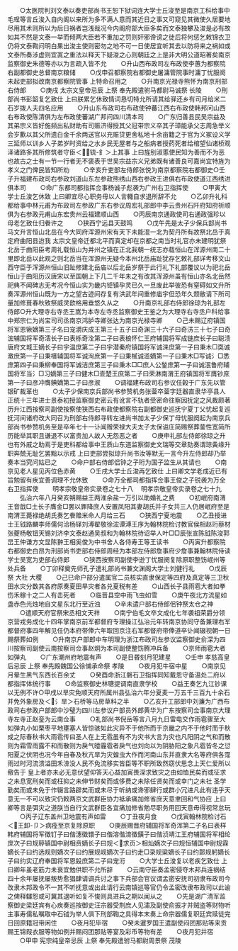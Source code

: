 <!-- { "loadSidebar": true } -->
　　○太医院判刘文泰以奏吏部尚书王恕下狱词连大学士丘浚至是南京工科给事中毛珵等言丘浚入自内阁以来所为多不满人意而其近日之事又可窥见其微使久居要地尽用其术则所以为后日祸者岂浅哉况今内阁府部大臣多矣而文泰独攀及浚是必有故如其不然是文泰一举而倾两大臣若不重加之罚则奸邪谗谤之徒后将何惩乞敕锦衣卫仍将文泰鞫问明白果出浚主使则密勿之地不可一日使居宜听其去以防将来之祸如或文泰所奏涉虚则宜寘之重法以释天下疑浚之心则朝廷之上是非大明公道昭著矣南京监察御史朱德等亦以为言疏入皆不允
　　○升山西布政司左布政使李蕙为都察院右副都御史总督南京粮储
　　○戊申召都察院右都御史屠滽管院事时滽丁忧服阕未起吏部拟改南京都察院管事  上特命召用之
　　○升南京光禄寺熊怀为南京刑部右侍郎
　　○庚戌  太宗文皇帝忌辰  上祭  奉先殿遣驸马都尉马诚祭  长陵
　　○刑部尚书彭韶复乞致仕  上曰朕累乞休致情词恳切特允所请其给驿还乡有司月给米二石岁拨人夫四名应用
　　○升山东布政司右布政使钟蕃江西右布政使韩邦问山西右布政使陈清俱为左布政使蕃湖广邦问四川清本司
　　○广东归善县民吴宗益及其弟宗义皆好施频出私财助有司赈济得授其父冠带宗义卒其子璋能承父志周急举义会岁歉以其父所遗白金千余两送官以充赈贷更舍私地十余亩籍之于官为义冢设义学三延师以训乡人子弟岁时资给之水乡民无屋者与之船病者授药死者给棺望仙诸桥观泽诸路多其所修筑者守臣＜锍-釒＞上其事  上曰旌别淑慝使民知为善而不为恶也故古之士有一节一行者无不褒表于世吴宗益宗义兄弟既有诸善良可嘉尚宜特旌为孝义之门俾民皆知所劝
　　○辛亥升吏部左侍郎张悦为南京都察院右都御史○壬子升福建布政司右参政刘道山东左参政熊绣山西右参政王进俱右布政使道江西绣进俱本司
　　○命广东都司都指挥佥事杨诚子彪袭为广州右卫指挥使
　　○甲寅大学士丘浚乞休致  上曰卿宜尽心职务毋以人言輙自求退所辞不允
　　○乙卯升礼科都给事中林元甫为布政司左参政广东右参议周宏礼部郎中李云贵州石阡府知府祈顺俱为右参政元甫山东宏贵州云福建顺山西
　　○丙辰南京通政使司右通政强珍以母老乞致仕归餋许之
　　○狭西宁远县天鼓鸣
　　○戊午先是太子少保兵部尚书马文升言恒山北岳在今大同府浑源州宋有天下未能混一北为契丹所有故祭北岳于真定府曲阳县迨我  太宗文皇帝迁都北平而真定却在京都之南当时礼官亦未建明犹祭北岳于曲阳臣考周礼载恒山为并州之镇在正北我朝一统志亦载恒山在浑源州南二十里即北岳以此观之则北岳当在浑源州无疑今本州北岳庙趾犹存乞敕礼部详考移文山西守臣于浑源州恒山旧趾修建北岳庙以后北岳岁祭于此行礼下礼部覆议以为祀北岳恒山于曲阳历汉唐宋以至国朝上下几二千年未之有改其浑源州虽有恒山亦名北岳然祀典不闻碑志无考况今恒山实为畿内钜镇孕灵已久一旦废此举彼恐有窒碍如文升所奏浑源州恒山既为一方之望古迹间存复有洪武年间重修庙宇但恐年久颓敝请下所司量加修葺春秋致祭威灵歆格用垂悠久从之
　　○升南京礼部右侍郎徐琼为礼部左侍郎○升大理寺右寺丞王嵩为本寺左寺丞监察御史王鉴之为大理寺右寺丞户科给事中郑宗仁为尚宝司司丞南京鸿胪寺卿张达为南京光禄寺卿
　　○己未赐辽府镇国将军恩锹嫡第三子名曰宠灂庆成王第三十五子曰奇渊三十六子曰奇淓三十七子曰奇浤辅国将军奇澐长子曰表栎奇洤第二子曰表桹怀仁王府辅国将军成链庶长子曰聪渍唐府文城王嫡长子曰宇温庶第二子曰宇潜秦府镇国将军诚涞庶第一子曰秉木□耎诚漖庶第一子曰秉榗辅国将军诚洵庶第一子曰秉樲诚滥嫡第一子曰秉木□写诚氵□悉庶第四子曰秉柳奉国将军诚洁庶第三子曰秉木□□庶人公鍫庶第一子曰诚泯鲁府辅国将军当氵□习嫡第三子曰健木□壸楚王庶第二子曰荣淋南渭王府镇国将军膺钞庶第一子曰彦冲膺錪嫡第二子曰彦淑
　　○调福建布政司右参议任榖于广东先以管银矿裁革也
　　○太子少保南京兵部尚书参赞机务张蓥卒蓥字廷器直隶华亭县人正统十三年进士景泰初授监察御史密云有讹言不轨者受密命往察因抚定之风裁颇著历升江西按察司副使按察使狭西右布政使都察院右副都御史巡抚宁夏丁父忧起复巡抚河间诸府改大同召为刑部右侍郎寻转左进尚书加太子少保丁母忧服阕起为南京兵部尚书参赞机务至是卒年七十一讣闻赠荣禄大夫太子太保谥庄简赐祭葬蓥性宽简所历能举其职且谦退不以富贵加人故人无怨恶之者
　　○庚申礼部左侍郎徐琼之升也有外戚之助焉于是吏科都给事中王质山东道监察御史文瑞等交章劾奏谓琼夤缘升职奔兢无耻乞罢黜以示戒  上曰吏部尝拟琼升尚书汝等默无一言今升左侍郎却乃举奏本当究问姑已之
　　○命户部右侍郎侣钟之子珩为国子监生从其请也
　　○南京见老人星见丙位色赤黄
　　○壬戌大学士丘浚再乞致仕  上曰卿文学老成近已有旨勉留有疾宜善调理不允休致
　　○命万全都司都指挥佥事王俊之子锐袭为万全右卫指挥使
　　明孝宗敬皇帝实录卷之七十八
　明孝宗敬皇帝实录卷之七十九
　　弘治六年八月癸亥朔赐益王两淮余盐一万引以助婚礼之费
　　○初岷府南渭王音戠□土长子膺金□罢以罪降庶人安置凤阳其妻胡氏并子女共三人仍居岷府至是南渭王薨禄绝胡氏奏乞餋赡米命人月给三石
　　○狭西宁夏地震
　　○乙丑授进士王钺路麟李师儒何洽杨铎刘溥翟敬徐浤谭溥王序为翰林院检讨教官侯相赵珩蔡材张夔杨敬钮天锡刘济李文泰赵通吴叔和为翰林院待诏举人叶□□辰张宣陈钺陈浚郭旵王仲谦方文显陈翀王相奚俊为中书舍人各侍寿王等王读书
　　○丙寅升都察院右都御史白昂为刑部尚书吏部右侍郎周经为本部左侍郎詹事府少詹事兼翰林院侍读学士吴宽为吏部右侍郎
　　○狭西按察司副使李逊丁忧服阕复除原职整饬岷州等处兵备
　　○丁卯释奠先师孔子遣礼部尚书兼文渊阁大学士刘健行礼
　　○戊辰祭  大社  大稷
　　○己巳命户部分遣属官二员核实直隶保定等四府及真定等三卫秋田水灾分数其各府原奏夏田旱灾者各兑夏税有差
　　○山西长子县雨雹大者如拳伤禾稼十之二人有击死者
　　○临晋县空中雨飞虫如雪
　　○庚午夜北方流星如盏赤色光烛地自文星东北行至近浊
　　○辛未遣户部右侍郎佀钟祭太仓之神
　　○遣顺天府官祭宋丞相文天祥
　　○南宁伯毛文卒文成化七年袭祖荣爵分领京营戎务成化十四年掌南京前军都督府专理操江弘治元年转南京协同守备兼理右军都督府事四年解见任仍本府带俸六年取回京注右军都督府带俸道卒讣闻辍视朝一日赐祭葬如例
　　○升南京户部郎中车明理为浙江布政司左参议监察御史俞深为四川按察司副使云南按察司佥事赵炯为本司副使整饬腾冲兵备
　　○京师雨雹大者如弹丸
　　○广东潮州府地震有声
　　○是日昬刻月犯建星
　　○壬申  孝慈高皇后忌辰  上祭  奉先殿魏国公徐俌承命祭  孝陵
　　○夜月犯牛宿中星
　　○南京见月晕生黑气东西长百余丈
　　○癸酉命浙江磐石卫指挥同知戴恩守备温处二府以都指挥体统行事
　　○命监察御史林瑭提调南直隶学校
　　○益王奏乞九江钞课以无例不许○甲戌以旱灾免顺天府所属州县弘治六年分夏麦一万五千三百九十余石并免外象房及＜氵旱＞石桥等马房草料之半
　　○乙亥升工部郎中刘濂为广西布政司右参政户部郎中沙璧为四川左参议户部员外郎黄华为广东按察司佥事南京大理寺左寺正赵銮为云南佥事
　　○礼部尚书倪岳等言八月九日雷电交作雨雹骤至大如弹丸小如栗枣平地壅塞人皆惊骇如此灾异不于他所而于京畿之内不于他时而于秋成之际春秋书大雨雹传曰圣人在上无雹虽有不为灾书大言为灾也凡阳阴之气和而散则为霜雪雨露不和而散则为戾气曀霾雹者戾气也刘向以为阴胁阳之象凡雹皆冬之愆阳夏之伏阴也况今年自春及秋亢旱为灾蝗虫大作而河南山东并直隶大名等府俱各霪雨过时河流溃溢田禾渰没人民不免流移实皆臣等不职所致然窃伏思念上天仁爱所以儆告于  皇上者亦未必无意伏望仰答天心益加寅畏深求致灾之由如恤民矣而或征求之未息宽刑矣而或枉抑之未伸节财矣而或侈费之未除任贤矣而或幸门之未社  圣学勤矣而或未免于作辍言路辟矣而或未尽于听纳或谗邪肆行或群小冗进凡此有违乎天意无一不可以致灾仍敕两京文武群臣协力袛承痛加修省庶天意聿回和气协应  上曰卿等言是弭灾之道朕当自行文武群臣各宜痛加修省勉尽职务用回天意毋得视常怠玩
　　○丙子辽东盖州卫地震有声如雷
　　○丁丑夜月食
　　○戊寅翰林院检讨石＜王卸-卩＞病痊至京复除原职
　　○庚辰赐晋府辅国将军奇浑第二子名曰表样韩府辅国将军徵钉子曰偕潓徵镮子曰偕溶偕淯徵鐄子曰偕浈靖江王府辅国将军相纶庶次子曰规聤镇国中尉相贲嫡长子曰规＜求页＞相灿嫡次子曰规恒辅国中尉规霖嫡长子曰约选规则嫡次子曰约展规岘嫡次子曰约走□录规粱嫡长子曰约鄣规躬嫡长子曰约实辽府奉国将军恩鈠庶第二子曰宠洐
　　○大学士丘浚复以老疾乞致仕  上曰卿年虽老筋力未衰宜勉供职不允所辞
　　○云南守臣奏孟密侵夺木邦兵连祸结四十余年屡抚屡叛势愈猖肆请调兵讨之事下兵部会官议谓孟密安抚司初隶布政司今改隶木邦政令不一其不听抚意或出此请行云南镇巡等官仍令孟密改隶布政司以此谕之俾释讎怨或可冀其退听如复不悛则具进兵之期以闻从之
　　○先是湖广清军监察御史梁廷宾有心疾奏巡按御史汪宗器受荆庶人见潚及副使俞振才并贼盗等财物听主事寿儒私嘱取中石钺为举人俱下刑部鞫之具得本末奏上命宗器儒复职廷宾赎徒完日回原籍冠带闲住
　　○夜月犯毕宿
　　○癸未暹罗国王遣副使闷团那贴等来贡赐王锦叚衣服等物如例并赐闷团那贴等宴及彩币等物有差
　　○夜月犯井宿
　　○甲申  宪宗纯皇帝忌辰  上祭  奉先殿遣驸马都尉周景祭  茂陵
